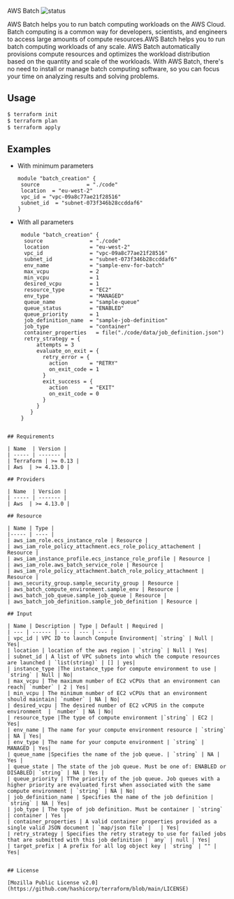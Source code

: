 AWS Batch
![status](https://img.shields.io/badge/Status-approved%20(2022--07--10)-success)

AWS Batch helps you to run batch computing workloads on the AWS Cloud. Batch computing is a common way for developers, scientists, and engineers to access large amounts of compute resources.AWS Batch helps you to run batch computing workloads of any scale. AWS Batch automatically provisions compute resources and optimizes the workload distribution based on the quantity and scale of the workloads. With AWS Batch, there's no need to install or manage batch computing software, so you can focus your time on analyzing results and solving problems.

## Usage

```bash
$ terraform init
$ terraform plan
$ terraform apply
```

## Examples
- With minimum parameters
   ```hcl
   module "batch_creation" {
    source               = "./code"
    location  = "eu-west-2"
    vpc_id = "vpc-09a8c77ae21f28516"
    subnet_id  = "subnet-073f346b28ccddaf6"
   }
   ```
- With all parameters
  ```hcl 
   module "batch_creation" {
    source               = "./code"
    location             = "eu-west-2"
    vpc_id               = "vpc-09a8c77ae21f28516"
    subnet_id            = "subnet-073f346b28ccddaf6"
    env_name             = "sample-env-for-batch"
    max_vcpu             = 2
    min_vcpu             = 1
    desired_vcpu         = 1
    resource_type        = "EC2"
    env_type             = "MANAGED"
    queue_name           = "sample-queue"
    queue_status         = "ENABLED"
    queue_priority       = 1
    job_definition_name  = "sample-job-definition"
    job_type             = "container"
    container_properties   = file("./code/data/job_definition.json")
    retry_strategy = {
        attempts = 3
        evaluate_on_exit = {
          retry_error = {
            action       = "RETRY"
            on_exit_code = 1
          }
          exit_success = {
            action       = "EXIT"
            on_exit_code = 0
          }
        }
      }
   }
 ```

## Requirements

| Name  | Version |
| ----- | ------- |
| Terraform | >= 0.13 |
| Aws  | >= 4.13.0 |

## Providers

| Name  | Version |
| ----- | ------- |
| Aws  | >= 4.13.0 |

## Resource

| Name | Type |
|----- | ---- |
| aws_iam_role.ecs_instance_role | Resource |
| aws_iam_role_policy_attachment.ecs_role_policy_attachement | Resource |
| aws_iam_instance_profile.ecs_instance_role_profile | Resource |
| aws_iam_role.aws_batch_service_role | Resource |
| aws_iam_role_policy_attachment.batch_role_policy_attachment | Resource |
| aws_security_group.sample_security_group | Resource |
| aws_batch_compute_environment.sample_env | Resource |
| aws_batch_job_queue.sample_job_queue | Resource |
| aws_batch_job_definition.sample_job_definition | Resource |

## Input

| Name | Description | Type | Default | Required |
| --- | ------ | --- | --- | --- |
| vpc_id | VPC ID to launch Compute Environment| `string` | Null | Yes|
| location | location of the aws region | `string` | Null | Yes|
| subnet_id | A list of VPC subnets into which the compute resources are launched | `list(string)` | [] | yes|
| instance_type |The instance_type for compute environment to use | `string` | Null | No|
| max_vcpu | The maximum number of EC2 vCPUs that an environment can reach| `number` | 2 | Yes|
| min_vcpu | The minimum number of EC2 vCPUs that an environment should maintain| `number` | NA | No|
| desired_vcpu | The desired number of EC2 vCPUS in the compute environment  | `number` | NA | No|
| resource_type |The type of compute environment |`string` | EC2 | Yes|
| env_name | The name for your compute environment resource | `string` | NA | Yes|
| env_type | The name for your compute environment | `string` | MANAGED | Yes|
| queue_name |Specifies the name of the job queue. | `string` | NA | Yes |
| queue_state | The state of the job queue. Must be one of: ENABLED or DISABLED| `string` | NA | Yes |
| queue_priority | TThe priority of the job queue. Job queues with a higher priority are evaluated first when associated with the same compute environment | `string` | NA | No|
| job_definition_name | Specifies the name of the job definition | `string` | NA | Yes|
| job_type | The type of job definition. Must be container | `string` | container | Yes |
| container_properties | A valid container properties provided as a single valid JSON document | `map/json file` |   | Yes|
| retry_strategy | Specifies the retry strategy to use for failed jobs that are submitted with this job definition | `any` | null | Yes|
| target_prefix | A prefix for all log object key | `string` | "" | Yes|


## License

[Mozilla Public License v2.0](https://github.com/hashicorp/terraform/blob/main/LICENSE)